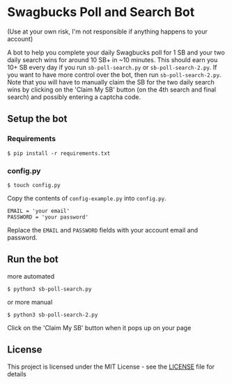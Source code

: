 # Swagbucks Poll and Search Bot

(Use at your own risk, I'm not responsible if anything happens to your account)

A bot to help you complete your daily Swagbucks poll for 1 SB and your two daily search wins for around 10 SB+ in ~10 minutes. This should earn you 10+ SB every day if you run `sb-poll-search.py` or `sb-poll-search-2.py`. If you want to have more control over the bot, then run `sb-poll-search-2.py`. Note that you will have to manually claim the SB for the two daily search wins by clicking on the 'Claim My SB' button (on the 4th search and final search) and possibly entering a captcha code.


## Setup the bot

### Requirements

```
$ pip install -r requirements.txt
```

### config.py

```
$ touch config.py
```
Copy the contents of `config-example.py` into `config.py`. <br/>

```
EMAIL = 'your email'
PASSWORD = 'your password'
```

Replace the `EMAIL` and `PASSWORD` fields with your account email and password.


## Run the bot

more automated
```
$ python3 sb-poll-search.py
```

or more manual
```
$ python3 sb-poll-search-2.py
```

Click on the 'Claim My SB' button when it pops up on your page

## License

This project is licensed under the MIT License - see the [LICENSE](LICENSE) file for details